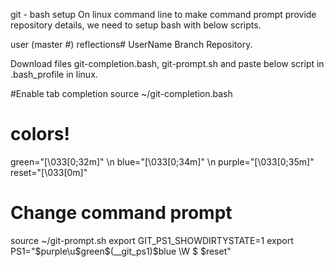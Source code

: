 git - bash setup
On linux command line to make command prompt provide repository details, we need to setup bash with below scripts.

user (master #) reflections#
UserName Branch	    Repository.

Download files git-completion.bash, git-prompt.sh and paste below script in .bash_profile in linux.

#Enable tab completion
source ~/git-completion.bash

# colors!
green="\[\033[0;32m\]" \n
blue="\[\033[0;34m\]" \n
purple="\[\033[0;35m\]"
reset="\[\033[0m\]"

# Change command prompt
source ~/git-prompt.sh
export GIT_PS1_SHOWDIRTYSTATE=1
export PS1="$purple\u$green\$(__git_ps1)$blue \W $ $reset"
